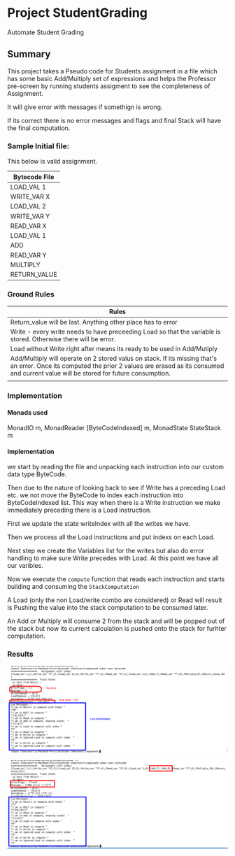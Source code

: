 # Project StudentGrading
Automate Student Grading 



## Summary

This project takes a Pseudo code for Students assignment in a file which has some basic Add/Multiply set of expressions and helps the Professor pre-screen by running students assigment to see the completeness of Assignment.

It will give error with messages if somethign is wrong. 

If its correct there is no error messages and flags and final Stack will have the final computation.



### Sample Initial file:

This below is valid assignment.

| Bytecode File |
| ------------- |
| LOAD_VAL 1    |
| WRITE_VAR X   |
| LOAD_VAL 2    |
| WRITE_VAR  Y  |
| READ_VAR X    |
| LOAD_VAL 1    |
| ADD           |
| READ_VAR Y    |
| MULTIPLY      |
| RETURN_VALUE  |





### Ground Rules 

| Rules                                                        |
| ------------------------------------------------------------ |
| Return_value will be last. Anything other place has to error |
| Write - every write needs to have preceeding Load so that the variable is stored. Otherwise there will be error. |
| Load without Write right after means its ready to be used in Add/Mutiply |
| Add/Multiply will operate on 2 stored valus on stack. If its missing that's an error. Once its computed the prior 2 values are erased as its consumed and current value will be stored for future consumption. |
|                                                              |





### Implementation 

#### Monads used 

MonadIO m, MonadReader [ByteCodeIndexed] m, MonadState StateStack m



#### Implementation 

we start by reading the file and unpacking each instruction into our custom data type ByteCode.

Then due to the nature of looking back to see if Write has a preceding Load etc. we not move the ByteCode to index each instruction into ByteCodeIndexed list. This way when there is a Write instruction we make immediately preceding there is a Load instruction. 

First we update the state writeIndex with all the writes we have. 

Then we process all the Load instructions and put indexs on each Load. 

Next step we create the Variables list for the writes but also do error handling to make sure Write precedes with Load. At this point we have all our varibles.

Now we execute the `compute` function that reads each instruction and starts building and consuming the `StackComputation`

A Load (only the non Load/write combo are considered) or Read will result is Pushing the value into the stack computation to be consumed later.

An Add or Multiply will consume 2 from the stack and will be popped out of the stack but now its current calculation is pushed onto the stack for furhter computation. 



### Results



![image-20220702135120780](Images/asg1Result.png)







![image-20220702135337178](Images/asg3AddErr.png)

















